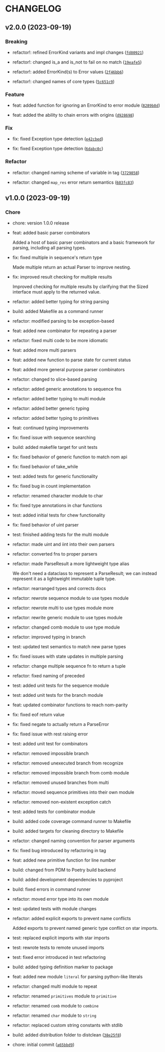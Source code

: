# CHANGELOG



## v2.0.0 (2023-09-19)

### Breaking

* refactor!: refined ErrorKind variants and impl changes ([`fd80921`](https://github.com/srv/git/chew/commit/fd809214378b4ad06c1e685c05e2b974b3fae6f3))

* refactor!: changed is_a and is_not to fail on no match ([`19eafe5`](https://github.com/srv/git/chew/commit/19eafe51eaa1541a1773a3bf554dd5e93cce2fba))

* refactor!: added ErrorKind(s) to Error values ([`2f46bb6`](https://github.com/srv/git/chew/commit/2f46bb642b196221d33472fdbc68b1092fd6550b))

* refactor!: changed names of core types ([`5c651c9`](https://github.com/srv/git/chew/commit/5c651c938532aeed5f1c92e781bd09a0ab077450))

### Feature

* feat: added function for ignoring an ErrorKind to error module ([`8289b8d`](https://github.com/srv/git/chew/commit/8289b8d393aab10c0293c60204b59a48da0f7a48))

* feat: added the ability to chain errors with origins ([`d928698`](https://github.com/srv/git/chew/commit/d92869889629369700dea669f55b8a08606eb958))

### Fix

* fix: fixed Exception type detection ([`e42cbed`](https://github.com/srv/git/chew/commit/e42cbedc0ed0437d4060907c26d711650abbf80b))

* fix: fixed Exception type detection ([`6dabc0c`](https://github.com/srv/git/chew/commit/6dabc0cf4759f6f127cc93c33e286b805e1a1202))

### Refactor

* refactor: changed naming scheme of variable in tag ([`3729858`](https://github.com/srv/git/chew/commit/37298587e1f1e831a8016bd6524c5f76f5bd37e6))

* refactor: changed `map_res` error return semantics ([`603fc83`](https://github.com/srv/git/chew/commit/603fc83f9a048f1bcf5dcf8b14fcbfa1e30fc10a))


## v1.0.0 (2023-09-19)

### Chore

* chore: version 1.0.0 release

* feat: added basic parser combinators

    Added a host of basic parser combinators and a basic framework for
    parsing, including all parsing types.

* fix: fixed multiple in sequence&#39;s return type

    Made multiple return an actual Parser to improve nesting.

* fix: improved result checking for multiple results

    Improved checking for multiple results by clarifying that the Sized
    interface must apply to the returned value.

* refactor: added better typing for string parsing

* build: added Makefile as a command runner

* refactor: modified parsing to be exception-based

* feat: added new combinator for repeating a parser

* refactor: fixed multi code to be more idiomatic

* feat: added more multi parsers

* feat: added new function to parse state for current status

* feat: added more general purpose parser combinators

* refactor: changed to slice-based parsing

* refactor: added generic annotations to sequence fns

* refactor: added better typing to multi module

* refactor: added better generic typing

* refactor: added better typing to primitives

* feat: continued typing improvements

* fix: fixed issue with sequence searching

* build: added makefile target for unit tests

* fix: fixed behavior of generic function to match nom api

* fix: fixed behavior of take_while

* test: added tests for generic functionality

* fix: fixed bug in count implementation

* refactor: renamed character module to char

* fix: fixed type annotations in char functions

* test: added initial tests for chew functionality

* fix: fixed behavior of uint parser

* test: finished adding tests for the multi module

* refactor: made uint and iint into their own parsers

* refactor: converted fns to proper parsers

* refactor: made ParseResult a more lightweight type alias

    We don&#39;t need a dataclass to represent a ParseResult; we can instead
    represent it as a lightweight immutable tuple type.

* refactor: rearranged types and corrects docs

* refactor: rewrote sequence module to use types module

* refactor: rewrote multi to use types module more

* refactor: rewrite generic module to use types module

* refactor: changed comb module to use type module

* refactor: improved typing in branch

* test: updated test semantics to match new parse types

* fix: fixed issues with state updates in multiple parsing

* refactor: change multiple sequence fn to return a tuple

* refactor: fixed naming of preceded

* test: added unit tests for the sequence module

* test: added unit tests for the branch module

* feat: updated combinator functions to reach nom-parity

* fix: fixed eof return value

* fix: fixed negate to actually return a ParseError

* fix: fixed issue with rest raising error

* test: added unit test for combinators

* refactor: removed impossible branch

* refactor: removed unexecuted branch from recognize

* refactor: removed impossible branch from comb module

* refactor: removed unused branches from multi

* refactor: moved sequence primitives into their own module

* refactor: removed non-existent exception catch

* test: added tests for combinator module

* build: added code coverage command runner to Makefile

* build: added targets for cleaning directory to Makefile

* refactor: changed naming convention for parser arguments

* fix: fixed bug introduced by refactoring in tag

* feat: added new primitive function for line number

* build: changed from PDM to Poetry build backend

* build: added development dependencies to pyproject

* build: fixed errors in command runner

* refactor: moved error type into its own module

* test: updated tests with module changes

* refactor: added explicit exports to prevent name conflicts

    Added exports to prevent named generic type conflict on star
    imports.

* test: replaced explicit imports with star imports

* test: rewrote tests to remote unused imports

* test: fixed error introduced in test refactoring

* build: added typing definition marker to package

* feat: added new module `literal` for parsing python-like literals

* refactor: changed multi module to repeat

* refactor: renamed `primitives` module to `primitive`

* refactor: renamed `comb` module to `combine`

* refactor: renamed `char` module to `string`

* refactor: replaced custom string constants with stdlib

* build: added distribution folder to distclean ([`38e25f8`](https://github.com/srv/git/chew/commit/38e25f8fd3126065e633a28d46b6e92fe66be8b8))

* chore: initial commit ([`a65bbd9`](https://github.com/srv/git/chew/commit/a65bbd939393361c532f4d2dca5b73df2ec089a9))

